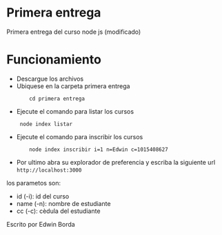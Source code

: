 # Primera entrega 

Primera entrega del curso node js (modificado)

# Funcionamiento

  - Descargue los archivos
  - Ubiquese en la carpeta primera entrega
    ```
        cd primera entrega
    ```
  - Ejecute el comando para listar los cursos
       ```
        node index listar
      ```
  - Ejecute el comando para inscribir los cursos
    ```
        node index inscribir i=1 n=Edwin c=1015408627
    ```
   - Por ultimo abra su explorador de preferencia y escriba la siguiente url
    ```
        http://localhost:3000
    ```

los parametos son:
  - id (-i): id del curso
  - name (-n): nombre de estudiante
  - cc (-c): cèdula del estudiante

Escrito por Edwin Borda 